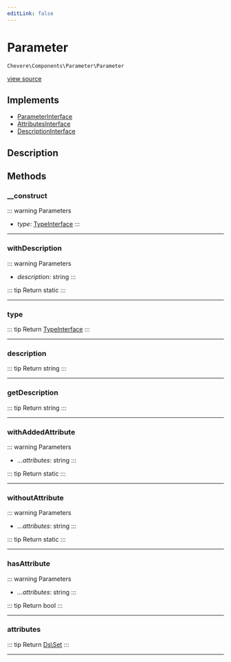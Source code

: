```yaml
---
editLink: false
---
```


# Parameter

`Chevere\Components\Parameter\Parameter`

[view source](https://github.com/chevere/chevere/blob/main/src/Chevere/Components/Parameter/Parameter.php)

## Implements

- [ParameterInterface](../../Interfaces/Parameter/ParameterInterface.md)
- [AttributesInterface](../../Interfaces/Common/AttributesInterface.md)
- [DescriptionInterface](../../Interfaces/Common/DescriptionInterface.md)

## Description



## Methods

### __construct

::: warning Parameters
- *type*: [TypeInterface](../../Interfaces/Type/TypeInterface.md)
:::

---

### withDescription

::: warning Parameters
- *description*: string
:::

::: tip Return
static
:::

---

### type

::: tip Return
[TypeInterface](../../Interfaces/Type/TypeInterface.md)
:::

---

### description

::: tip Return
string
:::

---

### getDescription

::: tip Return
string
:::

---

### withAddedAttribute

::: warning Parameters
- *...attributes*: string
:::

::: tip Return
static
:::

---

### withoutAttribute

::: warning Parameters
- *...attributes*: string
:::

::: tip Return
static
:::

---

### hasAttribute

::: warning Parameters
- *...attributes*: string
:::

::: tip Return
bool
:::

---

### attributes

::: tip Return
[Ds\Set](https://www.php.net/manual/class.ds\set)
:::

---
